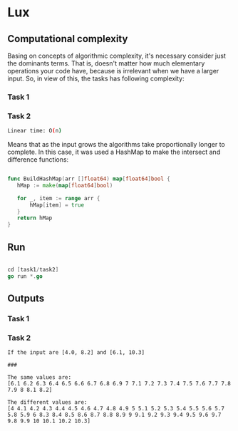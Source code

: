 # Lux

## Computational complexity
 
 Basing on concepts of algorithmic complexity, it's necessary consider just the dominants terms.
 That is, doesn't matter how much elementary operations your code have, because is irrelevant when
 we have a larger input. So, in view of this, the tasks has following complexity:

 ### Task 1
 
 
 ### Task 2
 
```bash
Linear time: O(n)
```
Means that as the input grows the algorithms take proportionally longer to complete.
In this case, it was used a HashMap to make the intersect and difference functions:

 ```go

func BuildHashMap(arr []float64) map[float64]bool {
	hMap := make(map[float64]bool)

	for _, item := range arr {
		hMap[item] = true
	}
	return hMap
}

```
## Run

```go

cd [task1/task2]
go run *.go

```

## Outputs

### Task 1

### Task 2

```
If the input are [4.0, 8.2] and [6.1, 10.3]

###

The same values are:
[6.1 6.2 6.3 6.4 6.5 6.6 6.7 6.8 6.9 7 7.1 7.2 7.3 7.4 7.5 7.6 7.7 7.8 7.9 8 8.1 8.2]

The different values are:
[4 4.1 4.2 4.3 4.4 4.5 4.6 4.7 4.8 4.9 5 5.1 5.2 5.3 5.4 5.5 5.6 5.7 5.8 5.9 6 8.3 8.4 8.5 8.6 8.7 8.8 8.9 9 9.1 9.2 9.3 9.4 9.5 9.6 9.7 9.8 9.9 10 10.1 10.2 10.3]
```